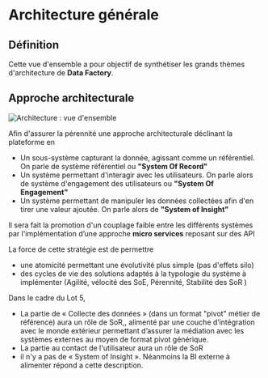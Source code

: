 # Architecture générale


## Définition

Cette vue d'ensemble a pour objectif de synthétiser les grands thèmes d'architecture de **Data Factory**.

## Approche architecturale

![Architecture : vue d'ensemble](./images/0501.ArchitectureOverview.png)

Afin d'assurer la pérennité une approche architecturale déclinant la plateforme en

- Un sous-système capturant la donnée, agissant comme un référentiel. On parle de système référentiel ou **"System Of Record"**
- Un système permettant d'interagir avec les utilisateurs. On parle alors de système d'engagement des utilisateurs ou **"System Of Engagement"**
- Un système permettant de manipuler les données collectées afin d'en tirer une valeur ajoutée. On parle alors de **"System of Insight"**

Il sera fait la promotion d'un couplage faible entre les différents systèmes par l'implémentation d’une approche **micro services** reposant sur des API

La force de cette stratégie est de permettre

- une atomicité permettant une évolutivité plus simple (pas d'effets silo)
- des cycles de vie des solutions adaptés à la typologie du système à implémenter (Agilité, vélocité des SoE, Pérennité, Stabilité des SoR )

Dans le cadre du Lot 5,

- La partie de « Collecte des données » (dans un format "pivot" métier de référence) aura un rôle de SoR,, alimenté par une couche d’intégration avec le monde extérieur permettant d’assurer la médiation avec les systèmes externes au moyen de format pivot générique.
- La partie au contact de l'utilisateur aura un rôle de SoR
- il n'y a pas de « System of Insight ». Néanmoins la BI externe à alimenter répond a cette description.
